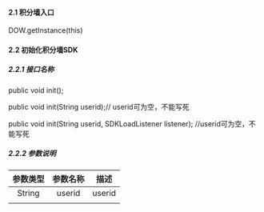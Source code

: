 #### 2.1 积分墙入口

DOW.getInstance\(this\)

#### 2.2 初始化积分墙SDK

##### 2.2.1 接口名称

public void init\(\);

public void init\(String userid\);// userid可为空，不能写死

public void init\(String userid, SDKLoadListener listener\); //userid可为空，不能写死

##### 2.2.2 参数说明

| 参数类型 | 参数名称 | 描述 |
| :---: | :---: | :---: |
| String | userid | userid |
|  |  |  |



